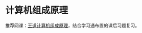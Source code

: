 # 计算机组成原理

推荐网课：[王道计算机组成原理](https://www.bilibili.com/video/BV1ps4y1d73V/?spm_id_from=333.337.search-card.all.click&vd_source=d77df35177e7fa05ef5f9e0b6ddf2180)，结合学习通布置的课后习题复习。